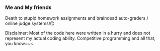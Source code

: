 ### Me and My friends
Death to stupid homework assignments and braindead auto-graders / online judge systems!:stuck_out_tongue_winking_eye:

Disclaimer: Most of the code here were written in a hurry and does not represent my actual coding ability. Competitive programming and all that, you know~~~

